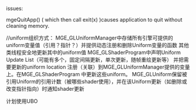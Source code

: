 
issues:

mgeQuitApp() ( which then call exit(x) )causes application to quit without cleaning memory.


//uniform组织方式：
MGE_GLUniformManager中存储所有引擎可提供的uniform变量值（引用？指针？）并提供动态注册和删除Uniform变量的函数
其他类线程安全地更新其中的uniform值
MGE_GLShaderProgram中声明Uniform Update List（可能有多个，固定间隔更新，单次更新，随帧重绘更新等）
并把需要更新的uniform location 注册（关联）到MGE_GLUniformManager提供的变量上。在MGE_GLShaderProgram
中更新这些uniform。
MGE_GLUniform保留被引用Uniform的引用计数（被哪些shader使用），并在该Uniform更新（如删除或改变指针指向）时通知shader更新

计划使用UBO
